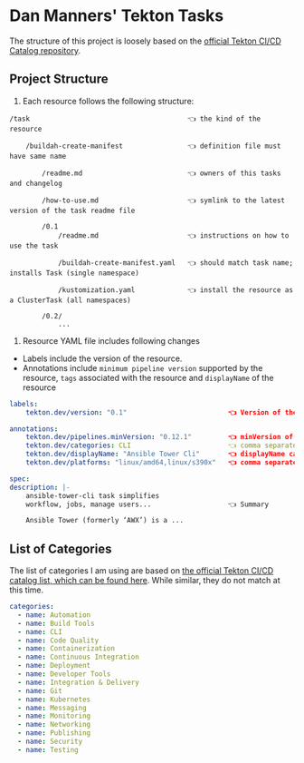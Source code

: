# Dan Manners' Tekton Tasks

The structure of this project is loosely based on the [official Tekton CI/CD Catalog repository](https://github.com/tektoncd/catalog).

## Project Structure

1. Each resource follows the following structure:

```
/task                                       👈 the kind of the resource

    /buildah-create-manifest                👈 definition file must have same name

        /readme.md                          👈 owners of this tasks and changelog

        /how-to-use.md                      👈 symlink to the latest version of the task readme file

        /0.1
            /readme.md                      👈 instructions on how to use the task

            /buildah-create-manifest.yaml   👈 should match task name; installs Task (single namespace)

            /kustomization.yaml             👈 install the resource as a ClusterTask (all namespaces)

        /0.2/
            ...
```

1. Resource YAML file includes following changes
  *  Labels include the version of the resource.
  *  Annotations include `minimum pipeline version` supported by the resource,
     `tags` associated with the resource and `displayName` of the resource

```yaml
labels:
    tekton.dev/version: "0.1"                         👈 Version of the resource

annotations:
    tekton.dev/pipelines.minVersion: "0.12.1"         👈 minVersion of pipeline resource is compatible
    tekton.dev/categories: CLI                        👈 comma separated list of categories
    tekton.dev/displayName: "Ansible Tower Cli"       👈 displayName can be optional
    tekton.dev/platforms: "linux/amd64,linux/s390x"   👈 comma separated list of platforms, can be optional

spec:
description: |-
    ansible-tower-cli task simplifies
    workflow, jobs, manage users...                   👈 Summary

    Ansible Tower (formerly ‘AWX’) is a ...
```

## List of Categories

The list of categories I am using are based on [the official Tekton CI/CD catalog list, which can be found here](https://github.com/tektoncd/hub/blob/b36255f9a512b9f4cccb4fd566a45da4d878810a/config.yaml#L15). While similar, they do not match at this time.

```yaml
categories:
  - name: Automation
  - name: Build Tools
  - name: CLI
  - name: Code Quality
  - name: Containerization
  - name: Continuous Integration
  - name: Deployment
  - name: Developer Tools
  - name: Integration & Delivery
  - name: Git
  - name: Kubernetes
  - name: Messaging
  - name: Monitoring
  - name: Networking
  - name: Publishing
  - name: Security
  - name: Testing
```
